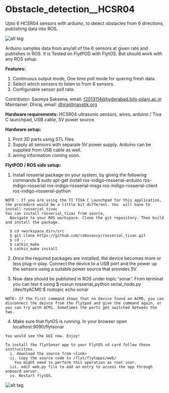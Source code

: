 # Obstacle_detection__HCSR04
Upto 6 HCSR04 sensors with arduino, to detect obstacles from 6 directions, publishing data into ROS.


![alt tag](https://cloud.githubusercontent.com/assets/10280687/17396651/ff939cdc-5a51-11e6-8a77-9b91d15594bb.JPG)

Arduino samples data from any/all of the 6 sensors at given rate and publishes in ROS. It is Tested on FlytPOD with FlytOS. But should work with any ROS setup. 

**Features:**
  1. Continuous output mode, One time poll mode for quering fresh data.
  2. Select which sensors to listen to from 6 sensors.
  2. Configurable sensor poll rate.

Contributor: Saumya Saksena, email: f2013114@hyderabad.bits-pilani.ac.in
Maintainer: Dhiraj, email: dhiraj@navstik.org


**Hardware requirements:** HCSR04 ultrasonic sensors, wires, arduino / Tiva C launchpad, USB cable, 5V power source.  

**Hardware setup:** 
  1. Print 3D parts using STL files. 
  2. Supply all sensors with separate 5V power supply. Arduino can be supplied from USB cable as well.
  3. wiring information coming soon. 

**FlytPOD / ROS side setup:**
  1. Install rosserial package on your system, by giving the following commands
      $ sudo apt-get install ros-indigo-rosserial-arduino ros-indigo-rosserial ros-indigo-rosserial-msgs ros-indigo-rosserial-client ros-indigo-rosserial-python

    NOTE : If you are using the TI TIVA C Launchpad for this application, the procedure would be a little bit different. You  will have to install rosserial_tivac
    You can install rosserial_tivac from source, 
      Navigate to your ROS workspace. Clone the git repository. Then build and install the package.
      
      $ cd <workspace_dir>/src
      $ git clone https://github.com/robosavvy/rosserial_tivac.git
      $ cd ..
      $ catkin_make
      $ catkin_make install

  2. Once the required packages are installed, the device becomes more or less plug-n-play.
     Connect the device to a USB port and the power up the sensors using a suitable power source that provides 5V.
  
  3. Now data should be published in ROS under topic 'sonar'. From terminal you can test it using
      $ rosrun rosserial_python serial_node.py /dev/ttyACM0
      $ rostopic echo sonar

    NOTE: If the first command shows that no device found on ACM0, you can disconnect the deivce from the flytpod and give the command again, or you can try with ACM1. Sometimes the ports get switched between the two.
  
  4. Make sure that flytOS is running. In your browser open
    localhost:9090/flytsonar

    You would see the GUI now. Enjoy!
    
    To install the flytSonar app to your FlytOS sd card follow these instrucitons.
      i. download the source from <link>
      ii. Copy the source code to /flyt/flytapps/web/ 
        You might need to perform this operation as root user.
      iii. edit web.py file to add an entry to access the app through onboard server.
      iv. Restart flytOS.


![alt tag](https://cloud.githubusercontent.com/assets/13434353/17547419/bfc44860-5f04-11e6-85e6-dbfcd2564dbf.png)
      
  
